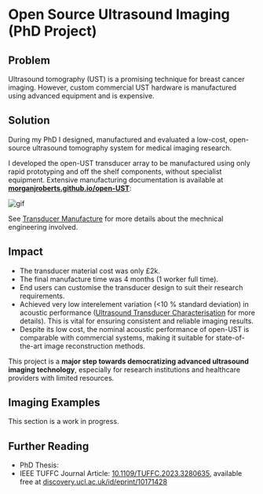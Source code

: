 # Open Source Ultrasound Imaging (PhD Project)

## Problem
Ultrasound tomography (UST) is a promising technique for breast cancer imaging. However, custom commercial UST hardware is manufactured using advanced equipment and is expensive.

## Solution
During my PhD I designed, manufactured and evaluated a low-cost, open-source ultrasound tomography system for medical imaging research.

I developed the open-UST transducer array to be manufactured using only rapid prototyping and off the shelf components, without specialist equipment. Extensive manufacturing documentation is available at **[morganjroberts.github.io/open-UST](https://morganjroberts.github.io/open-UST/)**: 

<!-- from https://blog.apify.com/how-to-make-a-scrolling-gif-of-a-web-page/ -->
![gif](img/documentation-scroll.gif)  

See [Transducer Manufacture](transducer-manufacture.md) for more details about the mechnical engineering involved.

## Impact
- The transducer material cost was only £2k.
- The final manufacture time was 4 months (1 worker full time).
- End users can customise the transducer design to suit their research requirements.
- Achieved very low interelement variation (<10 % standard deviation) in acoustic performance ([Ultrasound Transducer Characterisation](transducer-characterisation.md) for more details). This is vital for ensuring consistent and reliable imaging results.
- Despite its low cost, the nominal acoustic performance of open-UST is comparable with commercial systems, making it suitable for state-of-the-art image reconstruction methods.

This project is a **major step towards democratizing advanced ultrasound imaging technology**, especially for research institutions and healthcare providers with limited resources.

## Imaging Examples
This section is a work in progress.

## Further Reading
- PhD Thesis: 
- IEEE TUFFC Journal Article: [10.1109/TUFFC.2023.3280635](https://doi.org/10.1109/TUFFC.2023.3280635), available free at [discovery.ucl.ac.uk/id/eprint/10171428](https://discovery.ucl.ac.uk/id/eprint/10171428)


